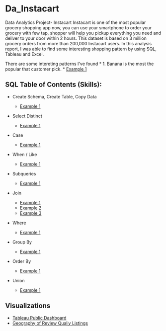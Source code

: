 # Da_Instacart
Data Analytics Project- Instacart
Instacart is one of the most popular grocery shopping app now, you can use your smartphone to order your grocery with few tap, shopper will help you pickup everything you need and deliver to your door within 2 hours. This dataset is based on 3 million grocery orders from more than 200,000 Instacart users. In this analysis report, I was able to find some interesting shopping pattern by using SQL, Tableau and Excel. 

There are some intereting patterns I've found
    * 1. Banana is the most the popular that customer pick.
       * [Example 1](https://github.com/kevinxkuang/Da_Instaccart/blob/master/SQL/case)

## SQL Table of Contents (Skills):
* Create Schema, Create Table, Copy Data
  * [Example 1](https://github.com/kevinxkuang/Da_Instaccart/blob/master/load_data.txt)
* Select Distinct
  * [Example 1](https://github.com/kevinxkuang/Da_Instaccart/blob/master/SQL/Select)
* Case
  * [Example 1](https://github.com/kevinxkuang/Da_Instaccart/blob/master/SQL/case)
 
* When / Like
  * [Example 1](https://github.com/kevinxkuang/Da_Instaccart/blob/master/SQL/Select)

* Subqueries
  * [Example 1](https://github.com/kevinxkuang/Da_Instaccart/blob/master/SQL/subqueries)
* Join
  * [Example 1](https://github.com/kevinxkuang/Da_Instaccart/blob/master/SQL/leftjoin)
  * [Example 2](https://github.com/kevinxkuang/Da_Instaccart/blob/master/SQL/rightjoin)
  * [Example 3](https://github.com/kevinxkuang/Da_Instaccart/blob/master/SQL/Full%20Join)
 
* Where
  * [Example 1](https://github.com/kevinxkuang/Da_Instaccart/blob/master/SQL/Where)

* Group By
  * [Example 1](https://github.com/kevinxkuang/Da_Instaccart/blob/master/SQL/groupby)

* Order By
  * [Example 1](https://github.com/kevinxkuang/Da_Instaccart/blob/master/SQL/Where)
* Union
  * [Example 1](https://github.com/kevinxkuang/Da_Instaccart/blob/master/SQL/union)
  
## Visualizations
* [Tableau Public Dashboard](https://public.tableau.com/profile/lauren6174#!/vizhome/SeattleAirBnBReviewQualityViz/Dashboard1)
* [Geography of Review Qualiy Listings](https://public.tableau.com/profile/lauren6174#!/vizhome/SeattleAirBnBReviewQualityVizMap/GeographicDistributionofReviewQuality?publish=yes)

